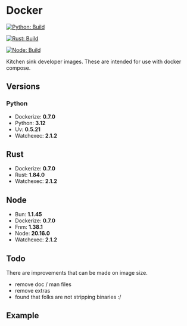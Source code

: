 # Docker

[![Python: Build](https://github.com/chris-garrett/docker/actions/workflows/build-python.yaml/badge.svg)](https://github.com/chris-garrett/docker/actions/workflows/build-python.yaml)

[![Rust: Build](https://github.com/chris-garrett/docker/actions/workflows/build-rust.yaml/badge.svg)](https://github.com/chris-garrett/docker/actions/workflows/build-rust.yaml)

[![Node: Build](https://github.com/chris-garrett/docker/actions/workflows/build-node.yaml/badge.svg)](https://github.com/chris-garrett/docker/actions/workflows/build-node.yaml)


Kitchen sink developer images. These are intended for use with docker compose. 

## Versions

### Python

* Dockerize: **0.7.0**
* Python: **3.12**
* Uv: **0.5.21**
* Watchexec: **2.1.2**


## Rust

* Dockerize: **0.7.0**
* Rust: **1.84.0**
* Watchexec: **2.1.2**


## Node

* Bun: **1.1.45**
* Dockerize: **0.7.0**
* Fnm: **1.38.1**
* Node: **20.16.0**
* Watchexec: **2.1.2**


## Todo

There are improvements that can be made on image size. 
* remove doc / man files
* remove extras
* found that folks are not stripping binaries :/


## Example

```docker-compose

```